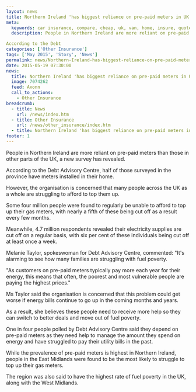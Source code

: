```yaml
---
layout: news
title: Northern Ireland 'has biggest reliance on pre-paid meters in UK' - Compareni.com
meta:
  keywords: car insurance, compare, cheap, uk, van, home, insure, quotes, online, comparison, bike, loans, life
  description: People in Northern Ireland are more reliant on pre-paid meters than those in other parts of the UK, a new survey has revealed.

According to the Debt
categories: ['Other Insurance']
tags: ['May 2015', 'Story', 'News']
permalink: news/Northern-Ireland-has-biggest-reliance-on-pre-paid-meters-in-UK-.htm
date: 2015-05-19 07:30:00
news:
  title: Northern Ireland 'has biggest reliance on pre-paid meters in UK'
  image: 7074262
  feed: Axonn
  call_to_actions:
    - Other Insurance
breadcrumb:
  - title: News
    url: /news/index.htm
  - title: Other Insurance
    url: /news/other_insurance/index.htm
  - title: Northern Ireland 'has biggest reliance on pre-paid meters in UK'
footer: 1
---
```


People in Northern Ireland are more reliant on pre-paid meters than those in other parts of the UK, a new survey has revealed.

According to the Debt Advisory Centre, half of those surveyed in the province have meters installed in their home.

However, the organisation is concerned that many people across the UK as a whole are struggling to afford to top them up.

Some four million people were found to regularly be unable to afford to top up their gas meters, with nearly a fifth of these being cut off as a result every few months.

Meanwhile, 4.7 million respondents revealed their electricity supplies are cut off on a regular basis, with six per cent of these individuals being cut off at least once a week.

Melanie Taylor, spokeswoman for Debt Advisory Centre, commented: &quot;It&#39;s alarming to see how many families are struggling with fuel poverty.

&quot;As customers on pre-paid meters typically pay more each year for their energy, this means that often, the poorest and most vulnerable people are paying the highest prices.&quot;

Ms Taylor said the organisation is concerned that this problem could get worse if energy bills continue to go up in the coming months and years.

As a result, she believes these people need to receive more help so they can switch to better deals and move out of fuel poverty.

One in four people polled by Debt Advisory Centre said they depend on pre-paid meters as they need help to manage the amount they spend on energy and have struggled to pay their utility bills in the past.

While the prevalence of pre-paid meters is highest in Northern Ireland, people in the East Midlands were found to be the most likely to struggle to top up their gas meters.

The region was also said to have the highest rate of fuel poverty in the UK, along with the West Midlands.&nbsp;
